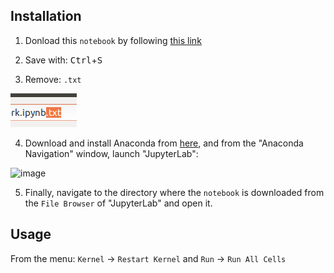 ## Installation
1. Donload this `notebook` by following [this link](https://raw.githubusercontent.com/restrepo/plan_de_trabajo/main/ptd.ipynb)

2. Save with: <kbd>Ctrl</kbd>+<kbd>S</kbd>

3. Remove:  `.txt` 

  ![image](https://raw.githubusercontent.com/restrepo/plan_de_trabajo/main/img/Av30W.png)
  
4. Download and install Anaconda from [here](https://www.anaconda.com/download/success), and from the "Anaconda Navigation" window, launch "JupyterLab":
   
![image](https://github.com/restrepo/plan_de_trabajo/assets/655883/860c34b0-4052-43a7-82f9-0d577cc3c528)

5. Finally, navigate to the directory where the `notebook` is downloaded from the `File Browser` of "JupyterLab"  and open it.

## Usage
<!--1. Use <kbd>Shift</kbd>+<kbd>Enter</kbd> to execute each cell, sequantially, below -->
From the menu: `Kernel` → `Restart Kernel` and `Run` → `Run All Cells`

